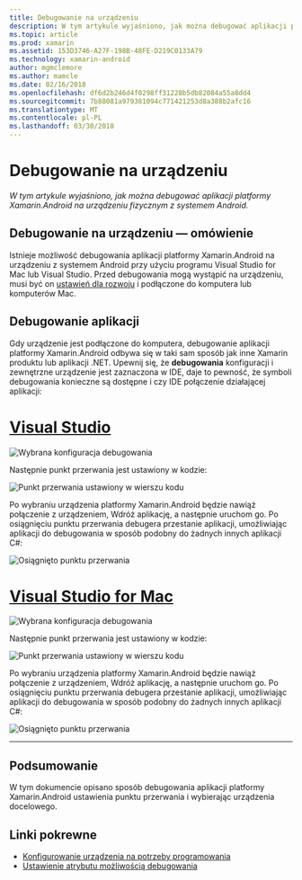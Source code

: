 ```yaml
---
title: Debugowanie na urządzeniu
description: W tym artykule wyjaśniono, jak można debugować aplikacji platformy Xamarin.Android na urządzeniu fizycznym z systemem Android.
ms.topic: article
ms.prod: xamarin
ms.assetid: 153D3746-A27F-198B-48FE-D219C0133A79
ms.technology: xamarin-android
author: mgmclemore
ms.author: mamcle
ms.date: 02/16/2018
ms.openlocfilehash: df6d2b246d4f0298ff31228b5db82084a55a8dd4
ms.sourcegitcommit: 7b88081a979381094c771421253d8a388b2afc16
ms.translationtype: MT
ms.contentlocale: pl-PL
ms.lasthandoff: 03/30/2018
---
```

# <a name="debug-on-device"></a>Debugowanie na urządzeniu

_W tym artykule wyjaśniono, jak można debugować aplikacji platformy Xamarin.Android na urządzeniu fizycznym z systemem Android._

## <a name="debug-on-device-overview"></a>Debugowanie na urządzeniu — omówienie

Istnieje możliwość debugowania aplikacji platformy Xamarin.Android na urządzeniu z systemem Android przy użyciu programu Visual Studio for Mac lub Visual Studio. Przed debugowania mogą wystąpić na urządzeniu, musi być on [ustawień dla rozwoju](~/android/get-started/installation/set-up-device-for-development.md) i podłączone do komputera lub komputerów Mac.


## <a name="debug-application"></a>Debugowanie aplikacji

Gdy urządzenie jest podłączone do komputera, debugowanie aplikacji platformy Xamarin.Android odbywa się w taki sam sposób jak inne Xamarin produktu lub aplikacji .NET. Upewnij się, że **debugowania** konfiguracji i zewnętrzne urządzenie jest zaznaczona w IDE, daje to pewność, że symboli debugowania konieczne są dostępne i czy IDE połączenie działającej aplikacji: 

# <a name="visual-studiotabvswin"></a>[Visual Studio](#tab/vswin)

![Wybrana konfiguracja debugowania](debug-on-device-images/image1-vs.png)

Następnie punkt przerwania jest ustawiony w kodzie:

![Punkt przerwania ustawiony w wierszu kodu](debug-on-device-images/image2-vs.png)

Po wybraniu urządzenia platformy Xamarin.Android będzie nawiąż połączenie z urządzeniem, Wdróż aplikację, a następnie uruchom go. Po osiągnięciu punktu przerwania debugera przestanie aplikacji, umożliwiając aplikacji do debugowania w sposób podobny do żadnych innych aplikacji C#: 

![Osiągnięto punktu przerwania](debug-on-device-images/image3-vs.png)

# <a name="visual-studio-for-mactabvsmac"></a>[Visual Studio for Mac](#tab/vsmac)

![Wybrana konfiguracja debugowania](debug-on-device-images/image1-xs.png)

Następnie punkt przerwania jest ustawiony w kodzie:

![Punkt przerwania ustawiony w wierszu kodu](debug-on-device-images/image2-xs.png)

Po wybraniu urządzenia platformy Xamarin.Android będzie nawiąż połączenie z urządzeniem, Wdróż aplikację, a następnie uruchom go. Po osiągnięciu punktu przerwania debugera przestanie aplikacji, umożliwiając aplikacji do debugowania w sposób podobny do żadnych innych aplikacji C#: 

![Osiągnięto punktu przerwania](debug-on-device-images/image3-xs.png)

-----



## <a name="summary"></a>Podsumowanie

W tym dokumencie opisano sposób debugowania aplikacji platformy Xamarin.Android ustawienia punktu przerwania i wybierając urządzenia docelowego.


## <a name="related-links"></a>Linki pokrewne

- [Konfigurowanie urządzenia na potrzeby programowania](~/android/get-started/installation/set-up-device-for-development.md)
- [Ustawienie atrybutu możliwością debugowania](~/android/deploy-test/debuggable-attribute.md)
